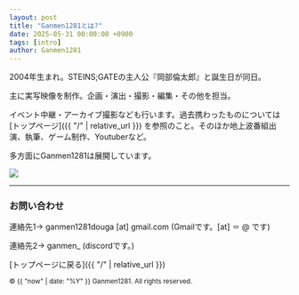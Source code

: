 ```yaml
---
layout: post
title: "Ganmen1281とは?"
date: 2025-05-31 00:00:00 +0900
tags: [intro]
author: Ganmen1281
---
```


2004年生まれ。STEINS;GATEの主人公『岡部倫太郎』と誕生日が同日。

主に実写映像を制作。企画・演出・撮影・編集・その他を担当。

イベント中継・アーカイブ撮影なども行います。過去携わったものについては [トップページ]({{ "/" | relative_url }}) を参照のこと。そのほか地上波番組出演、執筆、ゲーム制作、Youtuberなど。

多方面にGanmen1281は展開しています。

![]({{site.baseurl}}/assets/img/ganmen2.png)

------------------------------------------------------------------------------------------------

### お問い合わせ

連絡先1→ ganmen1281douga [at] gmail.com (Gmailです。[at] ＝ @ です)

連絡先2→ ganmen_ (discordです。)

 [トップページに戻る]({{ "/" | relative_url }})

<p><small>&copy; {{ "now" | date: "%Y" }} Ganmen1281. All rights reserved.</small></p>